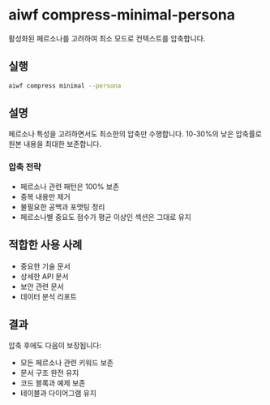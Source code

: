 # aiwf compress-minimal-persona

활성화된 페르소나를 고려하여 최소 모드로 컨텍스트를 압축합니다.

## 실행

```bash
aiwf compress minimal --persona
```

## 설명

페르소나 특성을 고려하면서도 최소한의 압축만 수행합니다. 10-30%의 낮은 압축률로 원본 내용을 최대한 보존합니다.

### 압축 전략

- 페르소나 관련 패턴은 100% 보존
- 중복 내용만 제거
- 불필요한 공백과 포맷팅 정리
- 페르소나별 중요도 점수가 평균 이상인 섹션은 그대로 유지

## 적합한 사용 사례

- 중요한 기술 문서
- 상세한 API 문서
- 보안 관련 문서
- 데이터 분석 리포트

## 결과

압축 후에도 다음이 보장됩니다:
- 모든 페르소나 관련 키워드 보존
- 문서 구조 완전 유지
- 코드 블록과 예제 보존
- 테이블과 다이어그램 유지